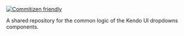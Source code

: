 [![Commitizen friendly](https://img.shields.io/badge/commitizen-friendly-brightgreen.svg)](http://commitizen.github.io/cz-cli/)

A shared repository for the common logic of the Kendo UI dropdowns components.
